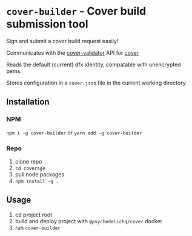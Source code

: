 # `cover-builder` - Cover build submission tool

Sign and submit a cover build request easily!

Communicates with the [cover-validator](https://github.com/Psychedelic/cover-validator) API for [cover](https://app.covercode.ooo/)

Reads the default (current) dfx identity, compatable with unencrypted pems.

Stores configuration in a `cover.json` file in the current working directory

## Installation

### NPM

`npm i -g cover-builder` or `yarn add -g cover-builder`

### Repo

1. clone repo
2. `cd coverage`
3. pull node packages
4. `npm install -g .`

## Usage

1. cd project root
2. build and deploy project with `@psychedelichq/cover` docker
3. run `cover-builder`
